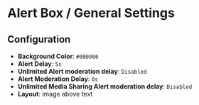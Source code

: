 # Alert Box / General Settings

## Configuration

- **Background Color**: `#000000`
- **Alert Delay**: `5s`
- **Unlimited Alert moderation delay**: `Disabled`
- **Alert Moderation Delay**: `0s`
- **Unlimited Media Sharing Alert moderation delay**: `Disabled`
- **Layout**: image above text
